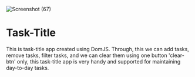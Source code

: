 ![Screenshot (67)](https://user-images.githubusercontent.com/49793696/133207636-1fba4433-6f08-47b8-82cb-2076d688ef60.png)

# Task-Title

This is task-title app created using DomJS. Through, this we can add tasks, remove tasks, filter tasks, and we can clear them using one button 'clear-btn' only, this task-title app is very handy and supported for maintaining day-to-day tasks.



